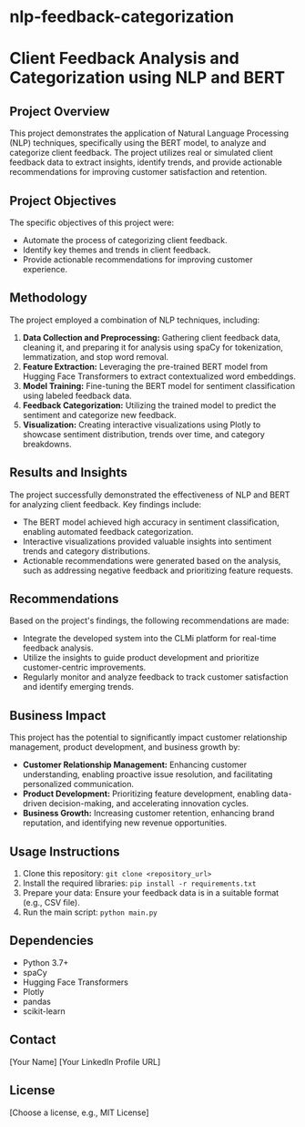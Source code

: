 # nlp-feedback-categorization

# Client Feedback Analysis and Categorization using NLP and BERT

## Project Overview

This project demonstrates the application of Natural Language Processing (NLP) techniques, specifically using the BERT model, to analyze and categorize client feedback. The project utilizes real or simulated client feedback data to extract insights, identify trends, and provide actionable recommendations for improving customer satisfaction and retention.

## Project Objectives

The specific objectives of this project were:

* Automate the process of categorizing client feedback.
* Identify key themes and trends in client feedback.
* Provide actionable recommendations for improving customer experience.

## Methodology

The project employed a combination of NLP techniques, including:

1. **Data Collection and Preprocessing:** Gathering client feedback data, cleaning it, and preparing it for analysis using spaCy for tokenization, lemmatization, and stop word removal.
2. **Feature Extraction:** Leveraging the pre-trained BERT model from Hugging Face Transformers to extract contextualized word embeddings.
3. **Model Training:** Fine-tuning the BERT model for sentiment classification using labeled feedback data.
4. **Feedback Categorization:** Utilizing the trained model to predict the sentiment and categorize new feedback.
5. **Visualization:** Creating interactive visualizations using Plotly to showcase sentiment distribution, trends over time, and category breakdowns.

## Results and Insights

The project successfully demonstrated the effectiveness of NLP and BERT for analyzing client feedback. Key findings include:

* The BERT model achieved high accuracy in sentiment classification, enabling automated feedback categorization.
* Interactive visualizations provided valuable insights into sentiment trends and category distributions.
* Actionable recommendations were generated based on the analysis, such as addressing negative feedback and prioritizing feature requests.

## Recommendations

Based on the project's findings, the following recommendations are made:

* Integrate the developed system into the CLMi platform for real-time feedback analysis.
* Utilize the insights to guide product development and prioritize customer-centric improvements.
* Regularly monitor and analyze feedback to track customer satisfaction and identify emerging trends.

## Business Impact

This project has the potential to significantly impact customer relationship management, product development, and business growth by:

* **Customer Relationship Management:** Enhancing customer understanding, enabling proactive issue resolution, and facilitating personalized communication.
* **Product Development:** Prioritizing feature development, enabling data-driven decision-making, and accelerating innovation cycles.
* **Business Growth:** Increasing customer retention, enhancing brand reputation, and identifying new revenue opportunities.

## Usage Instructions

1. Clone this repository: `git clone <repository_url>`
2. Install the required libraries: `pip install -r requirements.txt`
3. Prepare your data: Ensure your feedback data is in a suitable format (e.g., CSV file).
4. Run the main script: `python main.py`

## Dependencies

* Python 3.7+
* spaCy
* Hugging Face Transformers
* Plotly
* pandas
* scikit-learn

## Contact

[Your Name]
[Your LinkedIn Profile URL]

## License

[Choose a license, e.g., MIT License]
